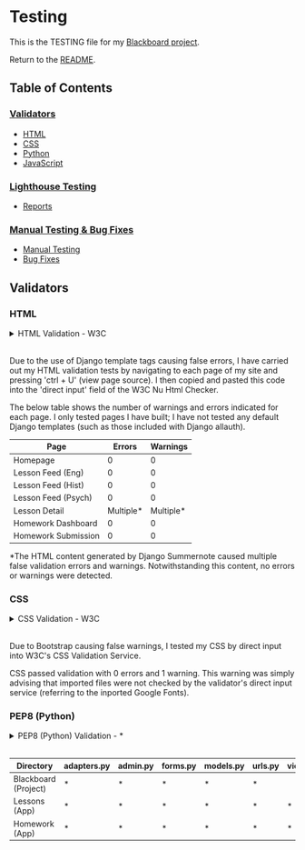 # Testing
This is the TESTING file for my [Blackboard project](https://pp4-blackboard-784826d2762e.herokuapp.com/).

Return to the [README](/README.md). 

## Table of Contents
### [Validators](#validators)
* [HTML](#html)
* [CSS](#css)
* [Python](#Python)
* [JavaScript](#javascript)
### [Lighthouse Testing](#lighthouse-reports)
* [Reports](#reports)
### [Manual Testing & Bug Fixes](#manual-testing--bug-fixes)
* [Manual Testing](#manual-testing)
* [Bug Fixes](#bug-fixes)

## Validators

### HTML

<details>
<summary> HTML Validation - W3C </summary>

![Screenshot of HTML Validation from W3](/_readme-docs/images/validator_html.png)
</details>
<br>

Due to the use of Django template tags causing false errors, I have carried out my HTML validation tests by navigating to each page of my site and pressing 'ctrl + U' (view page source). I then copied and pasted this code into the 'direct input' field of the W3C Nu Html Checker.

The below table shows the number of warnings and errors indicated for each page. I only tested pages I have built; I have not tested any default Django templates (such as those included with Django allauth).

| **Page** | **Errors** | **Warnings**|
| --- | --- | --- |
| Homepage | 0 | 0 |
| Lesson Feed (Eng) | 0 | 0 |
| Lesson Feed (Hist) | 0 | 0 |
| Lesson Feed (Psych) | 0 | 0 |
| Lesson Detail | Multiple* | Multiple* |
| Homework Dashboard | 0 | 0 |
| Homework Submission | 0 | 0 |

*The HTML content generated by Django Summernote caused multiple false validation errors and warnings. Notwithstanding this content, no errors or warnings were detected.

### CSS

<details>
<summary> CSS Validation - W3C </summary>

![Screenshot of HTML Validation from W3](/_readme-docs/images/validator_css.png)
</details>
<br>

Due to Bootstrap causing false warnings, I tested my CSS by direct input into W3C's CSS Validation Service.

CSS passed validation with 0 errors and 1 warning. This warning was simply advising that imported files were not checked by the validator's direct input service (referring to the inported Google Fonts).

### PEP8 (Python)

<details>
<summary> PEP8 (Python) Validation - * </summary>

![Screenshot of Python Validation from *](/_readme-docs/images/validator_css.png)
</details>
<br>

| **Directory** | **adapters.py** | **admin.py**| **forms.py** | **models.py** | **urls.py** | **views.py** |
| --- | --- | --- | --- | --- | --- | --- |
| Blackboard (Project) | * | * | * | * | * |
| Lessons (App) | * | * | * | * | * | * |
| Homework (App) | * | * | * | * | * | * |
